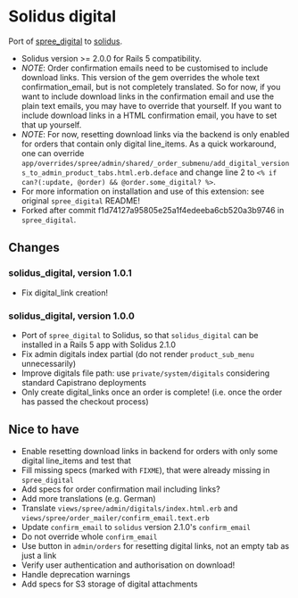 # Solidus digital

Port of [spree_digital](https://github.com/spree-contrib/spree_digital/) to [solidus](https://github.com/solidusio/solidus/).

* Solidus version >= 2.0.0 for Rails 5 compatibility.
* *NOTE*: Order confirmation emails need to be customised to include download links. This version of the gem overrides the whole text confirmation_email, but is not completely translated. So for now, if you want to include download links in the confirmation email and use the plain text emails, you may have to override that yourself. If you want to include download links in a HTML confirmation email, you have to set that up yourself.
* *NOTE*: For now, resetting download links via the backend is only enabled for orders that contain only digital line_items. As a quick workaround, one can override `app/overrides/spree/admin/shared/_order_submenu/add_digital_versions_to_admin_product_tabs.html.erb.deface` and change line 2 to `<% if can?(:update, @order) && @order.some_digital? %>`.
* For more information on installation and use of this extension: see original `spree_digital` README!
* Forked after commit f1d74127a95805e25a1f4edeeba6cb520a3b9746 in `spree_digital`.

## Changes

### solidus_digital, version 1.0.1

* Fix digital_link creation!

### solidus_digital, version 1.0.0

* Port of `spree_digital` to Solidus, so that `solidus_digital` can be installed in a Rails 5 app with Solidus 2.1.0
* Fix admin digitals index partial (do not render `product_sub_menu` unnecessarily)
* Improve digitals file path: use `private/system/digitals` considering standard Capistrano deployments
* Only create digital_links once an order is complete! (i.e. once the order has passed the checkout process)

## Nice to have

* Enable resetting download links in backend for orders with only some digital line_items and test that
* Fill missing specs (marked with `FIXME`), that were already missing in `spree_digital`
* Add specs for order confirmation mail including links?
* Add more translations (e.g. German)
* Translate `views/spree/admin/digitals/index.html.erb` and `views/spree/order_mailer/confirm_email.text.erb`
* Update `confirm_email` to `solidus` version 2.1.0's `confirm_email`
* Do not override whole `confirm_email`
* Use button in `admin/orders` for resetting digital links, not an empty tab as just a link
* Verify user authentication and authorisation on download!
* Handle deprecation warnings
* Add specs for S3 storage of digital attachments
